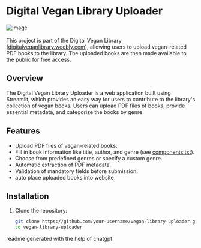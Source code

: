 # Digital Vegan Library Uploader
![image](https://github.com/franasal/veg-lib-uploader/assets/55302685/63319962-4c59-4326-b962-4434b17c181c)
</br>
</br>
This project is part of the Digital Vegan Library ([digitalveganlibrary.weebly.com](digitalveganlibrary.weebly.com)), allowing users to upload vegan-related PDF books to the library. The uploaded books are then made available to the public for free access.

## Overview
The Digital Vegan Library Uploader is a web application built using Streamlit, which provides an easy way for users to contribute to the library's collection of vegan books. Users can upload PDF files of books, provide essential metadata, and categorize the books by genre.

## Features
- Upload PDF files of vegan-related books.
- Fill in book information like title, author, and genre (see [components.txt](https://github.com/franasal/veg-lib-uploader/blob/main/components.txt)).
- Choose from predefined genres or specify a custom genre.
- Automatic extraction of PDF metadata.
- Validation of mandatory fields before submission.
- auto place uploaded books into website

## Installation
1. Clone the repository:

   ```bash
   git clone https://github.com/your-username/vegan-library-uploader.git
   cd vegan-library-uploader

readme generated with the help of chatgpt
